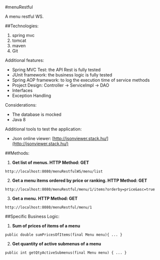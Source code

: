 #menuRestful

A menu restful WS. 

##Technologies:

1. spring mvc
2. tomcat
3. maven
4. Git

Additional features:

* Spring MVC Test: the API Rest is fully tested
* JUnit framework: the business logic is fully tested
* Spring AOP framework: to log the execution time of service methods
* Project Design: Controller -> ServiceImpl -> DAO
* Interfaces
* Exception Handling

Considerations:

* The database is mocked
* Java 8

Additional tools to test the application:

* Json online viewer: [http://jsonviewer.stack.hu/](http://jsonviewer.stack.hu/)

##Methods:

1. 	**Get list of menus. HTTP Method: GET**
```
http://localhost:8080/menuRestfulWS/menu/list
```

2. 	**Get a menu items ordered by price or ranking. HTTP Method: GET**
```
http://localhost:8080/menuRestful/menu/1/items?orderby=price&asc=true
```

3.  **Get a menu. HTTP Method: GET**
```
http://localhost:8080/menuRestful/menu/1
```

##Specific Business Logic:

1.  **Sum of prices of items of a menu**
```
public double sumPricesOfItems(final Menu menu){ ... }
```
2.  **Get quantity of active submenus of a menu**
```
public int getQtyActiveSubmenus(final Menu menu) { ... }
```
